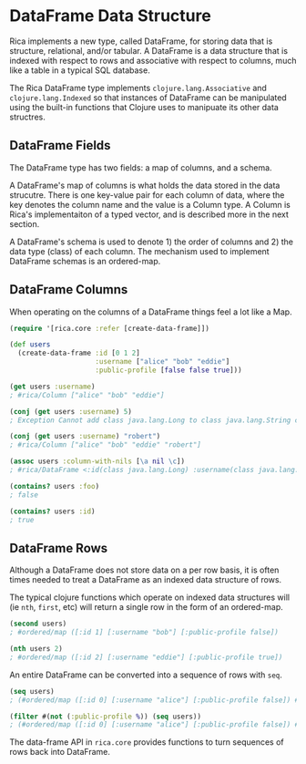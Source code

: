 # DataFrame Data Structure

Rica implements a new type, called DataFrame, for storing data that is structure, relational, and/or tabular. A DataFrame is a data structure that is indexed with respect to rows and associative with respect to columns, much like a table in a typical SQL database.

The Rica DataFrame type implements `clojure.lang.Associative` and `clojure.lang.Indexed` so that instances of DataFrame can be manipulated using the built-in functions that Clojure uses to manipuate its other data structres.


## DataFrame Fields

The DataFrame type has two fields: a map of columns, and a schema.

A DataFrame's map of columns is what holds the data stored in the data strucutre. There is one key-value pair for each column of data, where the key denotes the column name and the value is a Column type. A Column is Rica's implementaiton of a typed vector, and is described more in the next section.

A DataFrame's schema is used to denote 1) the order of columns and 2) the data type (class) of each column. The mechanism used to implement DataFrame schemas is an ordered-map.


## DataFrame Columns

When operating on the columns of a DataFrame things feel a lot like a Map.

```clojure
(require '[rica.core :refer [create-data-frame]])

(def users
  (create-data-frame :id [0 1 2]
                     :username ["alice" "bob" "eddie"]
                     :public-profile [false false true]))

(get users :username)
; #rica/Column ["alice" "bob" "eddie"]

(conj (get users :username) 5)
; Exception Cannot add class java.lang.Long to class java.lang.String column.

(conj (get users :username) "robert")
; #rica/Column ["alice" "bob" "eddie" "robert"]

(assoc users :column-with-nils [\a nil \c])
; #rica/DataFrame <:id(class java.lang.Long) :username(class java.lang.String) :public-profile(class java.lang.Boolean) :column-with-nils(class java.lang.Character) >

(contains? users :foo)
; false

(contains? users :id)
; true

```


## DataFrame Rows

Although a DataFrame does not store data on a per row basis, it is often times needed to treat a DataFrame as an indexed data structure of rows.

The typical clojure functions which operate on indexed data structures will (ie `nth`, `first`, etc) will return a single row in the form of an ordered-map.

```clojure
(second users)
; #ordered/map ([:id 1] [:username "bob"] [:public-profile false])

(nth users 2)
; #ordered/map ([:id 2] [:username "eddie"] [:public-profile true])
```

An entire DataFrame can be converted into a sequence of rows with `seq`.

```clojure
(seq users)
; (#ordered/map ([:id 0] [:username "alice"] [:public-profile false]) #ordered/map ([:id 1] [:username "bob"] [:public-profile false]) #ordered/map ([:id 2] [:username "eddie"] [:public-profile true]))

(filter #(not (:public-profile %)) (seq users))
; (#ordered/map ([:id 0] [:username "alice"] [:public-profile false]) #ordered/map ([:id 1] [:username "bob"] [:public-profile false]))
```

The data-frame API in `rica.core` provides functions to turn sequences of rows back into DataFrame.
